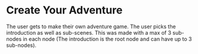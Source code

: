 # Create Your Adventure

The user gets to make their own adventure game. The user picks the introduction as well as sub-scenes. This was made with a max of 3 sub-nodes in each node (The introduction is the root node and can have up to 3 sub-nodes).